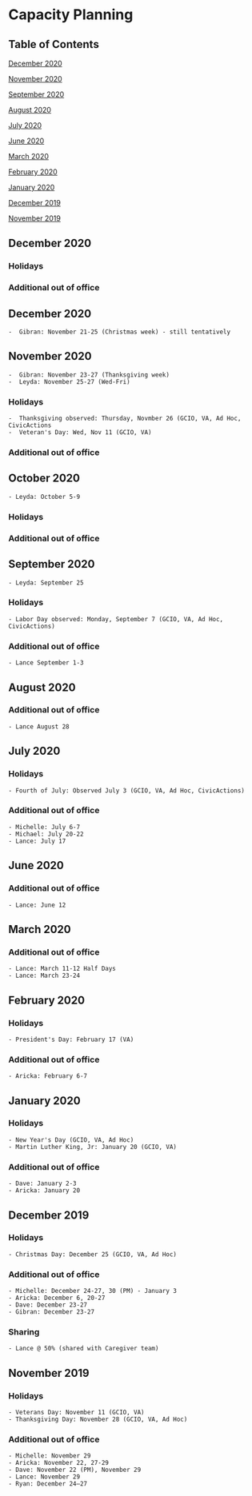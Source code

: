 # Capacity Planning

## Table of Contents

[December 2020](https://github.com/department-of-veterans-affairs/va.gov-team/blob/master/teams/vsa/teams/facility-locator/capacity-planning.md#december-2020)

[November 2020](https://github.com/department-of-veterans-affairs/va.gov-team/blob/master/teams/vsa/teams/facility-locator/capacity-planning.md#november-2020)

[September 2020](https://github.com/department-of-veterans-affairs/va.gov-team/blob/master/teams/vsa/teams/facility-locator/capacity-planning.md#september-2020)

[August 2020](https://github.com/department-of-veterans-affairs/va.gov-team/blob/master/teams/vsa/teams/facility-locator/capacity-planning.md#august-2020)

[July 2020](https://github.com/department-of-veterans-affairs/va.gov-team/blob/master/teams/vsa/teams/facility-locator/capacity-planning.md#july-2020)

[June 2020](https://github.com/department-of-veterans-affairs/va.gov-team/blob/master/teams/vsa/teams/facility-locator/capacity-planning.md#june-2020)

[March 2020](https://github.com/department-of-veterans-affairs/va.gov-team/blob/master/teams/vsa/teams/facility-locator/capacity-planning.md#march-2020)

[February 2020](https://github.com/department-of-veterans-affairs/va.gov-team/blob/master/teams/vsa/teams/facility-locator/capacity-planning.md#february-2020)

[January 2020](https://github.com/department-of-veterans-affairs/va.gov-team/blob/master/teams/vsa/teams/facility-locator/capacity-planning.md#january-2020)

[December 2019](https://github.com/department-of-veterans-affairs/va.gov-team/blob/master/teams/vsa/teams/facility-locator/capacity-planning.md#december-2019)

[November 2019](https://github.com/department-of-veterans-affairs/va.gov-team/blob/master/teams/vsa/teams/facility-locator/capacity-planning.md#november-2019)


## December 2020
### Holidays
### Additional out of office

## December 2020
    -  Gibran: November 21-25 (Christmas week) - still tentatively

## November 2020
    -  Gibran: November 23-27 (Thanksgiving week)
    -  Leyda: November 25-27 (Wed-Fri)
   
### Holidays
    -  Thanksgiving observed: Thursday, Novmber 26 (GCIO, VA, Ad Hoc, CivicActions 
    -  Veteran's Day: Wed, Nov 11 (GCIO, VA)
    
### Additional out of office

## October 2020
    - Leyda: October 5-9
    
### Holidays
### Additional out of office

## September 2020
    - Leyda: September 25
### Holidays
    - Labor Day observed: Monday, September 7 (GCIO, VA, Ad Hoc, CivicActions)

### Additional out of office
    - Lance September 1-3

## August 2020
### Additional out of office
    - Lance August 28
    
## July 2020
### Holidays
    - Fourth of July: Observed July 3 (GCIO, VA, Ad Hoc, CivicActions)
    
### Additional out of office
    - Michelle: July 6-7
    - Michael: July 20-22
    - Lance: July 17
    
## June 2020
### Additional out of office
    - Lance: June 12
       
## March 2020
### Additional out of office
    - Lance: March 11-12 Half Days
    - Lance: March 23-24

## February 2020
### Holidays
    - President's Day: February 17 (VA)
### Additional out of office
    - Aricka: February 6-7
    
## January 2020
### Holidays
    - New Year's Day (GCIO, VA, Ad Hoc)
    - Martin Luther King, Jr: January 20 (GCIO, VA)
### Additional out of office
    - Dave: January 2-3
    - Aricka: January 20

## December 2019
### Holidays
    - Christmas Day: December 25 (GCIO, VA, Ad Hoc)
### Additional out of office
    - Michelle: December 24-27, 30 (PM) - January 3
    - Aricka: December 6, 20-27
    - Dave: December 23-27
    - Gibran: December 23-27
### Sharing  
    - Lance @ 50% (shared with Caregiver team)

## November 2019
### Holidays
    - Veterans Day: November 11 (GCIO, VA)
    - Thanksgiving Day: November 28 (GCIO, VA, Ad Hoc)
### Additional out of office
    - Michelle: November 29
    - Aricka: November 22, 27-29
    - Dave: November 22 (PM), November 29
    - Lance: November 29
    - Ryan: December 24–27



    


